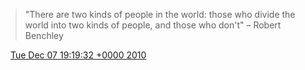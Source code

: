 > "There are two kinds of people in the world: those who divide the world into two kinds of people, and those who don't" – Robert Benchley

<img src="../../media/tweet.ico" width="12" /> [Tue Dec 07 19:19:32 +0000 2010](https://twitter.com/DromerDenker/status/12224708959281153)